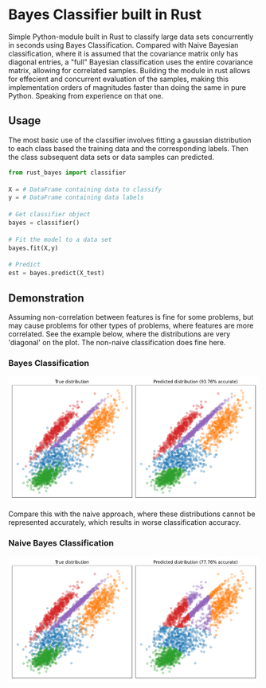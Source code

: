 # Bayes Classifier built in Rust

Simple Python-module built in Rust to classify large data sets concurrently in seconds using Bayes Classification. Compared with Naive Bayesian classification, where it is assumed that the covariance matrix only has diagonal entries, a "full" Bayesian classification uses the entire covariance matrix, allowing for correlated samples. Building the module in rust allows for effecient and concurrent evaluation of the samples, making this implementation orders of magnitudes faster than doing the same in pure Python. Speaking from experience on that one.

## Usage

The most basic use of the classifier involves fitting a gaussian distribution to each class based the training data and the corresponding labels. Then the class subsequent data sets or data samples can predicted.

``` python
from rust_bayes import classifier

X = # DataFrame containing data to classify 
y = # DataFrame containing data labels 

# Get classifier object
bayes = classifier()

# Fit the model to a data set
bayes.fit(X,y)

# Predict 
est = bayes.predict(X_test)
```

## Demonstration

Assuming non-correlation between features is fine for some problems, but may cause problems for other types of problems, where features are more correlated. See the example below, where the distributions are very 'diagonal' on the plot. The non-naive classification does fine here.

### Bayes Classification
![](image/example_bayes.png)

Compare this with the naive approach, where these distributions cannot be represented accurately, which results in worse classification accuracy.

### Naive Bayes Classification
![](image/example_naive.png)
